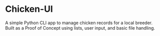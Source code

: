 # Chicken-UI
A simple Python CLI app to manage chicken records for a local breeder. Built as a Proof of Concept using lists, user input, and basic file handling.
